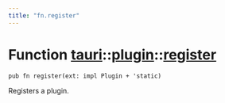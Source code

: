 ```yaml
---
title: "fn.register"
---
```


# Function [tauri](/docs/api/rust/tauri/../index.html)::​[plugin](/docs/api/rust/tauri/index.html)::​[register](/docs/api/rust/tauri/)

    pub fn register(ext: impl Plugin + 'static)

Registers a plugin.
